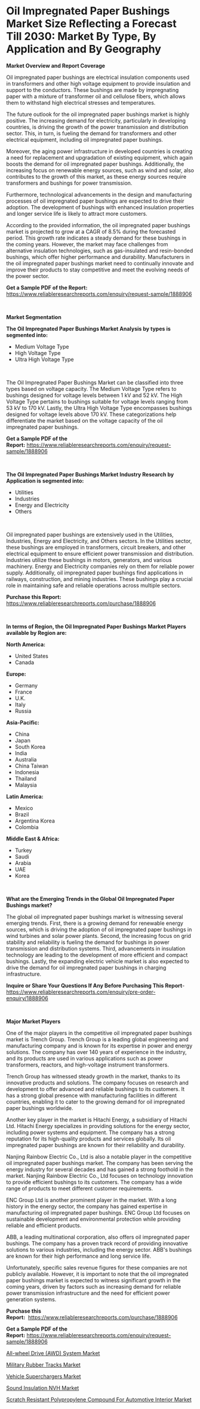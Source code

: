 <p><h1>Oil Impregnated Paper Bushings Market Size Reflecting a Forecast Till 2030: Market By Type, By Application and By Geography</h1></p><p><strong>Market Overview and Report Coverage</strong></p>
<p><p>Oil impregnated paper bushings are electrical insulation components used in transformers and other high voltage equipment to provide insulation and support to the conductors. These bushings are made by impregnating paper with a mixture of transformer oil and cellulose fibers, which allows them to withstand high electrical stresses and temperatures.</p><p>The future outlook for the oil impregnated paper bushings market is highly positive. The increasing demand for electricity, particularly in developing countries, is driving the growth of the power transmission and distribution sector. This, in turn, is fueling the demand for transformers and other electrical equipment, including oil impregnated paper bushings.</p><p>Moreover, the aging power infrastructure in developed countries is creating a need for replacement and upgradation of existing equipment, which again boosts the demand for oil impregnated paper bushings. Additionally, the increasing focus on renewable energy sources, such as wind and solar, also contributes to the growth of this market, as these energy sources require transformers and bushings for power transmission.</p><p>Furthermore, technological advancements in the design and manufacturing processes of oil impregnated paper bushings are expected to drive their adoption. The development of bushings with enhanced insulation properties and longer service life is likely to attract more customers.</p><p>According to the provided information, the oil impregnated paper bushings market is projected to grow at a CAGR of 8.5% during the forecasted period. This growth rate indicates a steady demand for these bushings in the coming years. However, the market may face challenges from alternative insulation technologies, such as gas-insulated and resin-bonded bushings, which offer higher performance and durability. Manufacturers in the oil impregnated paper bushings market need to continually innovate and improve their products to stay competitive and meet the evolving needs of the power sector.</p></p>
<p><strong>Get a Sample PDF of the Report:</strong> <a href="https://www.reliableresearchreports.com/enquiry/request-sample/1888906">https://www.reliableresearchreports.com/enquiry/request-sample/1888906</a></p>
<p>&nbsp;</p>
<p><strong>Market Segmentation</strong></p>
<p><strong>The Oil Impregnated Paper Bushings Market Analysis by types is segmented into:</strong></p>
<p><ul><li>Medium Voltage Type</li><li>High Voltage Type</li><li>Ultra High Voltage Type</li></ul></p>
<p>&nbsp;</p>
<p><p>The Oil Impregnated Paper Bushings Market can be classified into three types based on voltage capacity. The Medium Voltage Type refers to bushings designed for voltage levels between 1 kV and 52 kV. The High Voltage Type pertains to bushings suitable for voltage levels ranging from 53 kV to 170 kV. Lastly, the Ultra High Voltage Type encompasses bushings designed for voltage levels above 170 kV. These categorizations help differentiate the market based on the voltage capacity of the oil impregnated paper bushings.</p></p>
<p><strong>Get a Sample PDF of the Report:</strong>&nbsp;<a href="https://www.reliableresearchreports.com/enquiry/request-sample/1888906">https://www.reliableresearchreports.com/enquiry/request-sample/1888906</a></p>
<p>&nbsp;</p>
<p><strong>The Oil Impregnated Paper Bushings Market Industry Research by Application is segmented into:</strong></p>
<p><ul><li>Utilities</li><li>Industries</li><li>Energy and Electricity</li><li>Others</li></ul></p>
<p>&nbsp;</p>
<p><p>Oil impregnated paper bushings are extensively used in the Utilities, Industries, Energy and Electricity, and Others sectors. In the Utilities sector, these bushings are employed in transformers, circuit breakers, and other electrical equipment to ensure efficient power transmission and distribution. Industries utilize these bushings in motors, generators, and various machinery. Energy and Electricity companies rely on them for reliable power supply. Additionally, oil impregnated paper bushings find applications in railways, construction, and mining industries. These bushings play a crucial role in maintaining safe and reliable operations across multiple sectors.</p></p>
<p><strong>Purchase this Report:</strong>&nbsp; <a href="https://www.reliableresearchreports.com/purchase/1888906">https://www.reliableresearchreports.com/purchase/1888906</a></p>
<p>&nbsp;</p>
<p><strong>In terms of Region, the Oil Impregnated Paper Bushings Market Players available by Region are:</strong></p>
<p>
    <p> <strong> North America: </strong>
        <ul>
            <li>United States</li>
            <li>Canada</li>
        </ul>
        </p> 
    <p> <strong> Europe: </strong>
        <ul>
            <li>Germany</li>
            <li>France</li>
            <li>U.K.</li>
            <li>Italy</li>
            <li>Russia</li>
        </ul>
        </p> 
    <p> <strong> Asia-Pacific: </strong>
        <ul>
            <li>China</li>
            <li>Japan</li>
            <li>South Korea</li>
            <li>India</li>
            <li>Australia</li>
            <li>China Taiwan</li>
            <li>Indonesia</li>
            <li>Thailand</li>
            <li>Malaysia</li>
        </ul>
        </p> 
    <p> <strong> Latin America: </strong>
        <ul>
            <li>Mexico</li>
            <li>Brazil</li>
            <li>Argentina Korea</li>
            <li>Colombia</li>
        </ul>
        </p> 
    <p> <strong> Middle East & Africa: </strong>
        <ul>
            <li>Turkey</li>
            <li>Saudi</li>
            <li>Arabia</li>
            <li>UAE</li>
            <li>Korea</li>
        </ul>
    </p>
    </p>
<p>&nbsp;</p>
<p><strong>What are the Emerging Trends in the Global Oil Impregnated Paper Bushings market?</strong></p>
<p><p>The global oil impregnated paper bushings market is witnessing several emerging trends. First, there is a growing demand for renewable energy sources, which is driving the adoption of oil impregnated paper bushings in wind turbines and solar power plants. Second, the increasing focus on grid stability and reliability is fueling the demand for bushings in power transmission and distribution systems. Third, advancements in insulation technology are leading to the development of more efficient and compact bushings. Lastly, the expanding electric vehicle market is also expected to drive the demand for oil impregnated paper bushings in charging infrastructure.</p></p>
<p><strong>Inquire or Share Your Questions If Any Before Purchasing This Report</strong>- <a href="https://www.reliableresearchreports.com/enquiry/pre-order-enquiry/1888906">https://www.reliableresearchreports.com/enquiry/pre-order-enquiry/1888906</a></p>
<p>&nbsp;</p>
<p><strong>Major Market Players</strong></p>
<p><p>One of the major players in the competitive oil impregnated paper bushings market is Trench Group. Trench Group is a leading global engineering and manufacturing company and is known for its expertise in power and energy solutions. The company has over 140 years of experience in the industry, and its products are used in various applications such as power transformers, reactors, and high-voltage instrument transformers.</p><p>Trench Group has witnessed steady growth in the market, thanks to its innovative products and solutions. The company focuses on research and development to offer advanced and reliable bushings to its customers. It has a strong global presence with manufacturing facilities in different countries, enabling it to cater to the growing demand for oil impregnated paper bushings worldwide.</p><p>Another key player in the market is Hitachi Energy, a subsidiary of Hitachi Ltd. Hitachi Energy specializes in providing solutions for the energy sector, including power systems and equipment. The company has a strong reputation for its high-quality products and services globally. Its oil impregnated paper bushings are known for their reliability and durability.</p><p>Nanjing Rainbow Electric Co., Ltd is also a notable player in the competitive oil impregnated paper bushings market. The company has been serving the energy industry for several decades and has gained a strong foothold in the market. Nanjing Rainbow Electric Co., Ltd focuses on technology innovation to provide efficient bushings to its customers. The company has a wide range of products to meet different customer requirements.</p><p>ENC Group Ltd is another prominent player in the market. With a long history in the energy sector, the company has gained expertise in manufacturing oil impregnated paper bushings. ENC Group Ltd focuses on sustainable development and environmental protection while providing reliable and efficient products.</p><p>ABB, a leading multinational corporation, also offers oil impregnated paper bushings. The company has a proven track record of providing innovative solutions to various industries, including the energy sector. ABB's bushings are known for their high performance and long service life.</p><p>Unfortunately, specific sales revenue figures for these companies are not publicly available. However, it is important to note that the oil impregnated paper bushings market is expected to witness significant growth in the coming years, driven by factors such as increasing demand for reliable power transmission infrastructure and the need for efficient power generation systems.</p></p>
<p><strong>Purchase this Report:</strong>&nbsp;&nbsp;<a href="https://www.reliableresearchreports.com/purchase/1888906">https://www.reliableresearchreports.com/purchase/1888906</a></p>
<p></p>
<p><strong>Get a Sample PDF of the Report:</strong>&nbsp;<a href="https://www.reliableresearchreports.com/enquiry/request-sample/1888906">https://www.reliableresearchreports.com/enquiry/request-sample/1888906</a></p>
<p><p><a href="https://medium.com/@loyceharber/all-wheel-drive-awd-system-market-size-cagr-trends-2024-2030-e2c28213b107">All-wheel Drive (AWD) System Market</a></p><p><a href="https://medium.com/@hazelbrakus/military-rubber-tracks-market-furnishes-information-on-market-share-market-trends-and-market-5af23533385f">Military Rubber Tracks Market</a></p><p><a href="https://medium.com/@randallbode/vehicle-superchargers-market-insight-market-trends-growth-forecasted-from-2023-to-2030-e22baff793d7">Vehicle Superchargers Market</a></p><p><a href="https://medium.com/@lowellgreen2023/analyzing-sound-insulation-nvh-market-global-industry-perspective-and-forecast-2023-to-2030-13594f5ca9f4">Sound Insulation NVH Market</a></p><p><a href="https://medium.com/@madelynyost/scratch-resistant-polypropylene-compound-for-automotive-interior-market-share-evolution-and-market-094149a0b1bc">Scratch Resistant Polypropylene Compound For Automotive Interior Market</a></p></p>